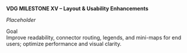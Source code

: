 **VDG MILESTONE XV – Layout & Usability Enhancements**

*Placeholder*

Goal  
Improve readability, connector routing, legends, and mini-maps for end users; optimize performance and visual clarity.
